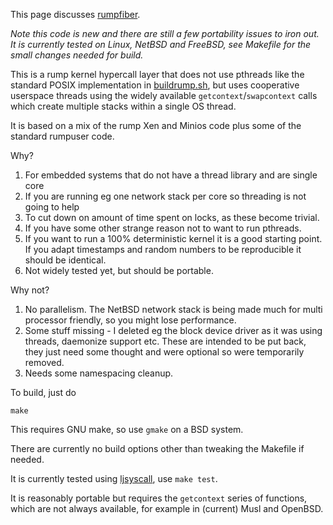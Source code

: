 This page discusses [rumpfiber](http://repo.rumpkernel.org/rumpfiber).

_Note this code is new and there are still a few portability issues to iron out. It is currently tested on Linux, NetBSD and FreeBSD, see Makefile for the small changes needed for build._

This is a rump kernel hypercall layer that does not use pthreads like the standard POSIX implementation in [buildrump.sh](http://repo.rumpkernel.org/buildrump.sh), but uses cooperative
userspace threads using the widely available `getcontext`/`swapcontext`
calls which create multiple stacks within a single OS thread.

It is based on a mix of the rump Xen and Minios code plus some of the
standard rumpuser code.

Why?

1. For embedded systems that do not have a thread library and are single core
2. If you are running eg one network stack per core so threading is
not going to help
3. To cut down on amount of time spent on locks, as these become trivial.
4. If you have some other strange reason not to want  to run pthreads.
5. If you want to run a 100% deterministic kernel it is a good
starting point. If you adapt timestamps and random numbers to be
reproducible it should be identical.
6. Not widely tested yet, but should be portable.

Why not?

1. No parallelism. The NetBSD network stack is being made much for
multi processor friendly, so you might lose performance.
2. Some stuff missing - I deleted eg the block device driver as it was
using threads, daemonize support etc. These are intended to be put
back, they just need some thought and were optional so were
temporarily removed.
3. Needs some namespacing cleanup.

To build, just do
````
make
````
This requires GNU make, so use `gmake` on a BSD system.

There are currently no build options other than tweaking the Makefile if needed.

It is currently tested using [ljsyscall](https://github.com/justincormack/ljsyscall), use `make test`.

It is reasonably portable but requires the `getcontext` series of functions, which are not always available, for example in (current) Musl and OpenBSD.
